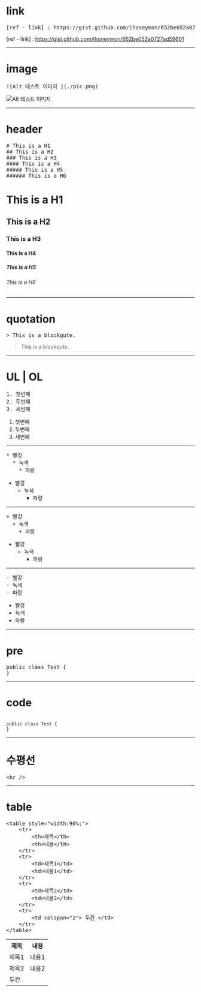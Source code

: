 # link
<pre>
[ref - link] : https://gist.github.com/ihoneymon/652be052a0727ad59601
</pre>
[ref - link] : https://gist.github.com/ihoneymon/652be052a0727ad59601

<hr />

# image
<pre>
![Alt 테스트 이미지 ](./pic.png)
</pre>
![Alt 테스트 이미지 ](./pic.png)

<hr />

# header
<pre>
# This is a H1
## This is a H2
### This is a H3
#### This is a H4
##### This is a H5
###### This is a H6
</pre>
# This is a H1
## This is a H2
### This is a H3
#### This is a H4
##### This is a H5
###### This is a H6

<hr />

# quotation
<pre>
> This is a blockqute.
</pre>
> This is a blockqute.

<hr />


# UL | OL
<pre>
1. 첫번째
2. 두번째
3. 세번째
</pre>
1. 첫번째
2. 두번째
3. 세번째

----------------------------------------------------------

<pre>
* 빨강
  * 녹색
    * 파랑
</pre>

* 빨강
  * 녹색
    * 파랑

	
----------------------------------------------------------
<pre>
+ 빨강
  + 녹색
    + 파랑	
</pre>

+ 빨강
  + 녹색
    + 파랑

----------------------------------------------------------

<pre>
- 빨강
- 녹색
- 파랑
</pre>
- 빨강
- 녹색
- 파랑
	
<hr />

# pre
<pre>
public class Test {
}
</pre>
<hr />

# code
<code>
public class Test {
}
</code>

<hr />

# 수평선
<pre>
&lt;hr /&gt;
</pre>
<hr />

# table
<pre>
&lt;table style=&quot;width:90%;&quot;&gt;
	&lt;tr&gt;
		&lt;th&gt;제목&lt;/th&gt;
		&lt;th&gt;내용&lt;/th&gt;		
	&lt;/tr&gt;
	&lt;tr&gt;
		&lt;td&gt;제목1&lt;/td&gt;
		&lt;td&gt;내용1&lt;/td&gt;
	&lt;/tr&gt;
	&lt;tr&gt;
		&lt;td&gt;제목2&lt;/td&gt;
		&lt;td&gt;내용2&lt;/td&gt;
	&lt;/tr&gt;
	&lt;tr&gt;
		&lt;td colspan=&quot;2&quot;&gt; 두칸 &lt;/td&gt;	
	&lt;/tr&gt;	
&lt;/table&gt;
</pre>
<table style="width:90%;">
	<tr>
		<th>제목</th>
		<th>내용</th>		
	</tr>
	<tr>
		<td>제목1</td>
		<td>내용1</td>
	</tr>
	<tr>
		<td>제목2</td>
		<td>내용2</td>
	</tr>
	<tr>
		<td colspan="2"> 두칸 </td>	
	</tr>	
</table>

